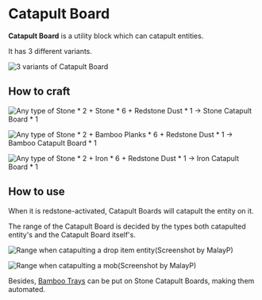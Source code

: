 # Catapult Board

**Catapult Board**
is a utility block which can catapult entities.

It has 3 different variants.

![3 variants of Catapult Board](../.gitbook/assets/blocks-items/catapult_board.png)

## How to craft

![Any type of Stone * 2 + Stone * 6 + Redstone Dust * 1 → Stone Catapult Board * 1](../.gitbook/assets/recipes/stone_catapult_board_recipe.png)

![Any type of Stone * 2 + Bamboo Planks * 6 + Redstone Dust * 1 → Bamboo Catapult Board * 1](../.gitbook/assets/recipes/bamboo_catapult_board_recipe.png)

![Any type of Stone * 2 + Iron * 6 + Redstone Dust * 1 → Iron Catapult Board * 1](../.gitbook/assets/recipes/iron_catapult_board_recipe.png)

## How to use

When it is redstone-activated, Catapult Boards will catapult the entity on it.

The range of the Catapult Board is decided by the types both catapulted entity's and the Catapult Board itself's.

![Range when catapulting a drop item entity(Screenshot by MalayP)](../.gitbook/assets/descriptions/catapult_board_0.png)

![Range when catapulting a mob(Screenshot by MalayP)](../.gitbook/assets/descriptions/catapult_board_1.png)

Besides, [Bamboo Trays](blocks-items/bamboo-tray.md) can be put on Stone Catapult Boards, making them automated.
